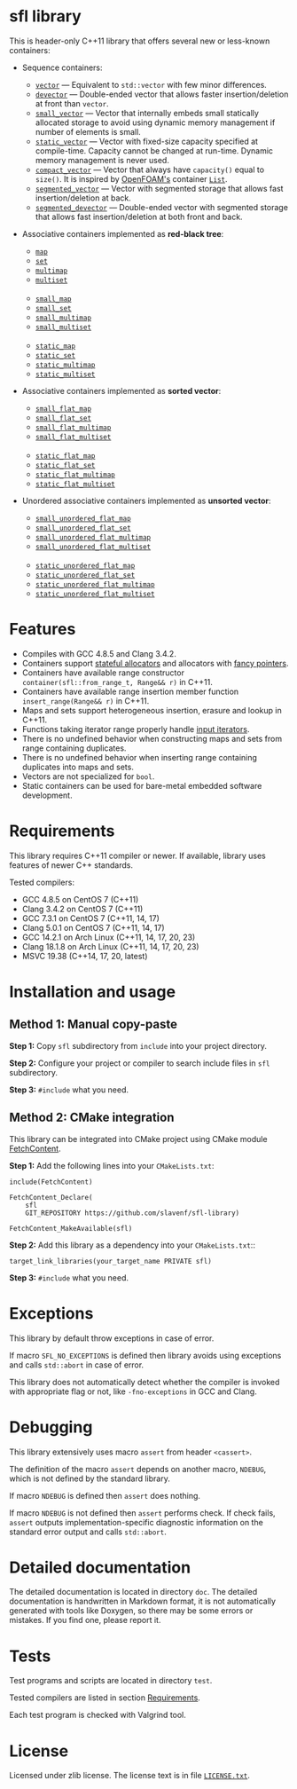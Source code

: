 # sfl library

This is header-only C++11 library that offers several new or less-known containers:

* Sequence containers:

  * [`vector`](doc/vector.md) — Equivalent to `std::vector` with few minor differences.
  * [`devector`](doc/devector.md) — Double-ended vector that allows faster insertion/deletion at front than `vector`.
  * [`small_vector`](doc/small_vector.md) — Vector that internally embeds small statically allocated storage to avoid using dynamic memory management if number of elements is small.
  * [`static_vector`](doc/static_vector.md) — Vector with fixed-size capacity specified at compile-time. Capacity cannot be changed at run-time. Dynamic memory management is never used.
  * [`compact_vector`](doc/compact_vector.md) — Vector that always have `capacity()` equal to `size()`. It is inspired by [OpenFOAM's](https://openfoam.org/) container [`List`](https://github.com/OpenFOAM/OpenFOAM-dev/blob/master/src/OpenFOAM/containers/Lists/List/List.H).
  * [`segmented_vector`](doc/segmented_vector.md) — Vector with segmented storage that allows fast insertion/deletion at back.
  * [`segmented_devector`](doc/segmented_devector.md) — Double-ended vector with segmented storage that allows fast insertion/deletion at both front and back.

* Associative containers implemented as **red-black tree**:

  * [`map`](doc/map.md)
  * [`set`](doc/set.md)
  * [`multimap`](doc/multimap.md)
  * [`multiset`](doc/multiset.md) <br><br>
  * [`small_map`](doc/small_map.md)
  * [`small_set`](doc/small_set.md)
  * [`small_multimap`](doc/small_multimap.md)
  * [`small_multiset`](doc/small_multiset.md) <br><br>
  * [`static_map`](doc/static_map.md)
  * [`static_set`](doc/static_set.md)
  * [`static_multimap`](doc/static_multimap.md)
  * [`static_multiset`](doc/static_multiset.md)

* Associative containers implemented as **sorted vector**:

  * [`small_flat_map`](doc/small_flat_map.md)
  * [`small_flat_set`](doc/small_flat_set.md)
  * [`small_flat_multimap`](doc/small_flat_multimap.md)
  * [`small_flat_multiset`](doc/small_flat_multiset.md) <br><br>
  * [`static_flat_map`](doc/static_flat_map.md)
  * [`static_flat_set`](doc/static_flat_set.md)
  * [`static_flat_multimap`](doc/static_flat_multimap.md)
  * [`static_flat_multiset`](doc/static_flat_multiset.md)

* Unordered associative containers implemented as **unsorted vector**:

  * [`small_unordered_flat_map`](doc/small_unordered_flat_map.md)
  * [`small_unordered_flat_set`](doc/small_unordered_flat_set.md)
  * [`small_unordered_flat_multimap`](doc/small_unordered_flat_multimap.md)
  * [`small_unordered_flat_multiset`](doc/small_unordered_flat_multiset.md) <br><br>
  * [`static_unordered_flat_map`](doc/static_unordered_flat_map.md)
  * [`static_unordered_flat_set`](doc/static_unordered_flat_set.md)
  * [`static_unordered_flat_multimap`](doc/static_unordered_flat_multimap.md)
  * [`static_unordered_flat_multiset`](doc/static_unordered_flat_multiset.md)



# Features

* Compiles with GCC 4.8.5 and Clang 3.4.2.
* Containers support [stateful allocators](https://en.cppreference.com/w/cpp/named_req/Allocator#Stateful_and_stateless_allocators) and allocators with [fancy pointers](https://en.cppreference.com/w/cpp/named_req/Allocator#Fancy_pointers).
* Containers have available range constructor `container(sfl::from_range_t, Range&& r)` in C++11.
* Containers have available range insertion member function `insert_range(Range&& r)` in C++11.
* Maps and sets support heterogeneous insertion, erasure and lookup in C++11.
* Functions taking iterator range properly handle [input iterators](https://en.cppreference.com/w/cpp/named_req/InputIterator).
* There is no undefined behavior when constructing maps and sets from range containing duplicates.
* There is no undefined behavior when inserting range containing duplicates into maps and sets.
* Vectors are not specialized for `bool`.
* Static containers can be used for bare-metal embedded software development.



# Requirements

This library requires C++11 compiler or newer.
If available, library uses features of newer C++ standards.

Tested compilers:
* GCC 4.8.5 on CentOS 7 (C++11)
* Clang 3.4.2 on CentOS 7 (C++11)
* GCC 7.3.1 on CentOS 7 (C++11, 14, 17)
* Clang 5.0.1 on CentOS 7 (C++11, 14, 17)
* GCC 14.2.1 on Arch Linux (C++11, 14, 17, 20, 23)
* Clang 18.1.8 on Arch Linux (C++11, 14, 17, 20, 23)
* MSVC 19.38 (C++14, 17, 20, latest)



# Installation and usage

## Method 1: Manual copy-paste

**Step 1:** Copy `sfl` subdirectory from `include` into your project directory.

**Step 2:** Configure your project or compiler to search include files in `sfl` subdirectory.

**Step 3:** `#include` what you need.

## Method 2: CMake integration

This library can be integrated into CMake project using CMake module [FetchContent](https://cmake.org/cmake/help/latest/module/FetchContent.html).

**Step 1:** Add the following lines into your `CMakeLists.txt`:

```
include(FetchContent)

FetchContent_Declare(
    sfl
    GIT_REPOSITORY https://github.com/slavenf/sfl-library)

FetchContent_MakeAvailable(sfl)
```

**Step 2:** Add this library as a dependency into your `CMakeLists.txt`::

```
target_link_libraries(your_target_name PRIVATE sfl)
```

**Step 3:** `#include` what you need.



# Exceptions

This library by default throw exceptions in case of error.

If macro `SFL_NO_EXCEPTIONS` is defined then library avoids using exceptions and calls `std::abort` in case of error.

This library does not automatically detect whether the compiler is invoked with appropriate flag or not, like `-fno-exceptions` in GCC and Clang.



# Debugging

This library extensively uses macro `assert` from header `<cassert>`.

The definition of the macro `assert` depends on another macro, `NDEBUG`, which is not defined by the standard library.

If macro `NDEBUG` is defined then `assert` does nothing.

If macro `NDEBUG` is not defined then `assert` performs check. If check fails, `assert` outputs implementation-specific diagnostic information on the standard error output and calls `std::abort`.



# Detailed documentation

The detailed documentation is located in directory `doc`. The detailed documentation is handwritten in Markdown format, it is not automatically generated with tools like Doxygen, so there may be some errors or mistakes. If you find one, please report it.



# Tests

Test programs and scripts are located in directory `test`.

Tested compilers are listed in section [Requirements](#requirements).

Each test program is checked with Valgrind tool.



# License

Licensed under zlib license. The license text is in file [`LICENSE.txt`](LICENSE.txt).
